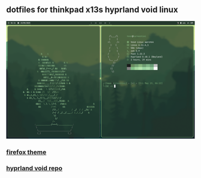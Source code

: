 ## dotfiles for thinkpad x13s hyprland void linux
![showcase](https://github.com/hman0/thinkpadx13s-dotfiles/blob/master/showcase/showcase.png)
### [firefox theme](https://color.firefox.com/?theme=XQAAAAIQBAAAAAAAAABBqYhm849SCicxcUapi38oKRicm6da8pGgBi-qqP44mS24mRnTKRdrN8XkgYA60XPRLv01ZJFExs4jDAGA5Wa4S4zf9VWyPMiSHnn88Y5OYY17ExaaoQNn9QuFziyUEOwie6GzAldVI-SdkV7WY2iDptv0BI4lpiqJ2c5JspFR7hhLKAR6D_vHVvETy7MrLyEPu1h1X7bzhNngcB10TY47R6uIfrp8OAbmJaaYZpVMM46t2OaRjY2R1w_1ULPIOO9cGCjwD0eJO78jUnJWNZT3HngqBIOy09r3spdBM8tulJAj33NwQdoSrr_CDcqnyvSrwjZBKmtp9CIOVagpbaYHI0nz73lb2_HDjZMISxGMuAgKj0oSkAnVIjJNx-eyW9yHCAZh1BKqBtrLegBTxUP1pYVgkHfP7JrQ-kIz2P_EETgBrxqXHkLGNOySh4UbPB9Bs1l6U-GoJngW47ZM9vRmOQOUTuMayGyEoIl59AFwtPJXQr4ucUO2kLQwriGgqb1WctFs_NXxqFQJkgnM18ZRoyr3GRlDxbx8K6MyDDb_4LAtDA)
### [hyprland void repo](https://github.com/Makrennel/hyprland-void)
